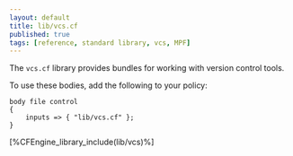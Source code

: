```yaml
---
layout: default
title: lib/vcs.cf
published: true
tags: [reference, standard library, vcs, MPF]
---
```


The `vcs.cf` library provides bundles for working with version control tools.

To use these bodies, add the following to your policy:

```cf3
body file control
{
	inputs => { "lib/vcs.cf" };
}
```

[%CFEngine_library_include(lib/vcs)%]
